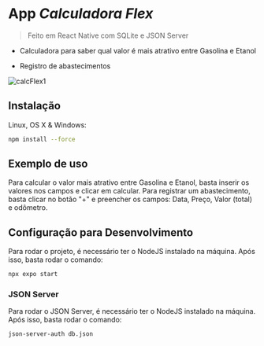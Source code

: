# App *Calculadora Flex*

>Feito em React Native com SQLite e JSON Server

- Calculadora para saber qual valor é mais atrativo entre Gasolina e Etanol

- Registro de abastecimentos 

![calcFlex1](https://github.com/geraldohomero/CalcFlex/assets/70844369/5282cf1a-ee09-45bf-99d9-496d3ee70d68)


## Instalação

Linux, OS X & Windows:


```sh
npm install --force
```

## Exemplo de uso

Para calcular o valor mais atrativo entre Gasolina e Etanol, basta inserir os valores nos campos e clicar em calcular.
Para registrar um abastecimento, basta clicar no botão "+" e preencher os campos: Data, Preço, Valor (total) e odômetro.

## Configuração para Desenvolvimento

Para rodar o projeto, é necessário ter o NodeJS instalado na máquina. Após isso, basta rodar o comando:

```sh
npx expo start
```

### JSON Server

Para rodar o JSON Server, é necessário ter o NodeJS instalado na máquina. Após isso, basta rodar o comando:

```sh
json-server-auth db.json
```

